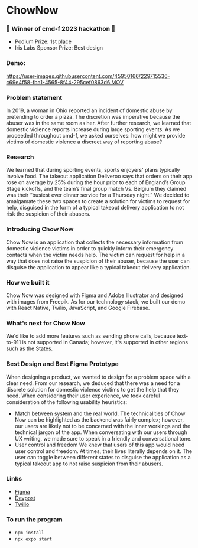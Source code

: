 # ChowNow

### 👑 Winner of cmd-f 2023 hackathon 👑
- Podium Prize: 1st place
- Iris Labs Sponsor Prize: Best design


### Demo:

https://user-images.githubusercontent.com/45950166/229715536-c69e4f58-fba1-4565-8f44-295cef0863d6.MOV

### Problem statement
In 2019, a woman in Ohio reported an incident of domestic abuse by pretending to order a pizza. The discretion was imperative because the abuser was in the same room as her. After further research, we learned that domestic violence reports increase during large sporting events. As we proceeded throughout cmd-f, we asked ourselves: how might we provide victims of domestic violence a discreet way of reporting abuse?

### Research
We learned that during sporting events, sports enjoyers' plans typically involve food. The takeout application Deliveroo says that orders on their app rose on average by 25% during the hour prior to each of England’s Group Stage kickoffs, and the team’s final group match Vs. Belgium they claimed was their “busiest ever dinner service for a Thursday night.” We decided to amalgamate these two spaces to create a solution for victims to request for help, disguised in the form of a typical takeout delivery application to not risk the suspicion of their abusers.

### Introducing Chow Now
Chow Now is an application that collects the necessary information from domestic violence victims in order to quickly inform their emergency contacts when the victim needs help. The victim can request for help in a way that does not raise the suspicion of their abuser, because the user can disguise the application to appear like a typical takeout delivery application.

### How we built it
Chow Now was designed with Figma and Adobe Illustrator and designed with images from Freepik. As for our technology stack, we built our demo with React Native, Twilio, JavaScript, and Google Firebase.

### What's next for Chow Now
We'd like to add more features such as sending phone calls, because text-to-911 is not supported in Canada; however, it's supported in other regions such as the States.

### Best Design and Best Figma Prototype
When designing a product, we wanted to design for a problem space with a clear need. From our research, we deduced that there was a need for a discrete solution for domestic violence victims to get the help that they need. When considering their user experience, we took careful consideration of the following usability heuristics:

- Match between system and the real world. The technicalities of Chow Now can be highlighted as the backend was fairly complex; however, our users are likely not to be concerned with the inner workings and the technical jargon of the app. When conversating with our users through UX writing, we made sure to speak in a friendly and conversational tone.
- User control and freedom We knew that users of this app would need user control and freedom. At times, their lives literally depends on it. The user can toggle between different states to disguise the application as a typical takeout app to not raise suspicion from their abusers.

### Links
- [Figma](https://www.figma.com/proto/9RsuTx3qRiindT4YsXA8Xt/CHOWNOW?page-id=0%3A1&node-id=1%3A6108&viewport=-187%2C-113%2C1&scaling=min-zoom&starting-point-node-id=17%3A8167)
- [Devpost](https://devpost.com/software/chow-now)
- [Twilio](https://www.twilio.com/)

### To run the program
- ```npm install```
- ```npx expo start```
